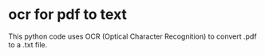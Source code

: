 # ocr for pdf to text
This python code uses OCR (Optical Character Recognition) to convert .pdf to a .txt file.
